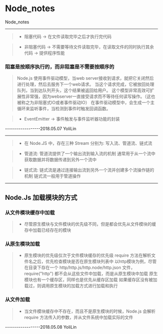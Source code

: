 # Node_notes

Node_notes

-----------------------------

>- 阻塞代码 -> 在文件读取完毕之后才执行完代码

>- 非阻塞代码 -> 不需要等待文件读取完毕，在读取文件的同时执行其余代码 -> 提供程序性能

### 阻塞是按顺序执行的，而非阻塞是不需要按顺序的

> Node.js 使用事件驱动模型，当web server接收到请求，就把它关闭然后进行处理，然后去服务下一个web请求。
当这个请求完成，它被放回处理队列，当到达队列开头，这个结果被返回给用户。
这个模型非常高效可扩展性非常强，因为webserver一直接受请求而不等待任何读写操作。（这也被称之为非阻塞式IO或者事件驱动IO）
在事件驱动模型中，会生成一个主循环来监听事件，当检测到事件时触发回调函数。

>- EventEmitter -> 事件触发与事件监听器功能的封装

------------------2018.05.07 YoliLin

-----------------------------

>- 在 Node.JS 中，存在三种 Stream 分别为: 写入流、管道流、链式流

>- 管道流: 管道流提供了一个输出流到输入流的机制 通常用于从一个流中获取数据并将数据传递到另外一个流中

>- 链式流: 链式流是通过连接输出流到另外一个流并创建多个流操作链的机制 链式流一般用于管道操作

-----------------------------

## Node.Js 加载模块的方式

### 从文件模块缓存中加载

>- 尽管原生模块与文件模块的优先级不同，但是都会优先从文件模块的缓存中加载已经存在的模块

### 从原生模块加载

>- 原生模块的优先级仅次于文件模块缓存的优先级 require 方法在解析文件名之后，优先检查模块是否在原生模块列表中 以http模块为例，尽管在目录下存在一个 http/http.js/http.node/http.json 文件，require("http") 都不会从这些文件中加载，而是从原生模块中加载
原生模块也有一个缓存区，同样也是优先从缓存区加载 如果缓存区没有被加载过，则调用原生模块的加载方式进行加载和执行

### 从文件加载

>- 当文件模块缓存中不存在，而且不是原生模块的时候，Node.js 会解析 require 方法传入的参数，并从文件系统中加载实际的文件

------------------2018.05.08 YoliLin
